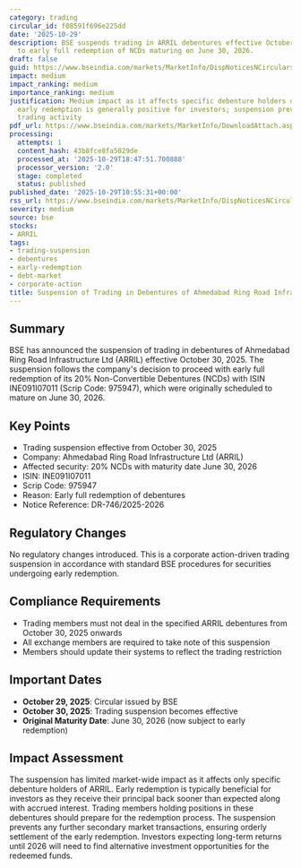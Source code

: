 ```yaml
---
category: trading
circular_id: f08591f696e225dd
date: '2025-10-29'
description: BSE suspends trading in ARRIL debentures effective October 30, 2025 due
  to early full redemption of NCDs maturing on June 30, 2026.
draft: false
guid: https://www.bseindia.com/markets/MarketInfo/DispNoticesNCirculars.aspx?Noticeid={346DAE5B-ED70-41E5-822C-2E12AD425048}&noticeno=20251029-18&dt=10/29/2025&icount=18&totcount=60&flag=0
impact: medium
impact_ranking: medium
importance_ranking: medium
justification: Medium impact as it affects specific debenture holders of ARRIL but
  early redemption is generally positive for investors; suspension prevents further
  trading activity
pdf_url: https://www.bseindia.com/markets/MarketInfo/DownloadAttach.aspx?id=20251029-18&attachedId=
processing:
  attempts: 1
  content_hash: 43b8fce8fa5029de
  processed_at: '2025-10-29T18:47:51.700888'
  processor_version: '2.0'
  stage: completed
  status: published
published_date: '2025-10-29T10:55:31+00:00'
rss_url: https://www.bseindia.com/markets/MarketInfo/DispNoticesNCirculars.aspx?Noticeid={346DAE5B-ED70-41E5-822C-2E12AD425048}&noticeno=20251029-18&dt=10/29/2025&icount=18&totcount=60&flag=0
severity: medium
source: bse
stocks:
- ARRIL
tags:
- trading-suspension
- debentures
- early-redemption
- debt-market
- corporate-action
title: Suspension of Trading in Debentures of Ahmedabad Ring Road Infrastructure Ltd
---
```


## Summary

BSE has announced the suspension of trading in debentures of Ahmedabad Ring Road Infrastructure Ltd (ARRIL) effective October 30, 2025. The suspension follows the company's decision to proceed with early full redemption of its 20% Non-Convertible Debentures (NCDs) with ISIN INE091I07011 (Scrip Code: 975947), which were originally scheduled to mature on June 30, 2026.

## Key Points

- Trading suspension effective from October 30, 2025
- Company: Ahmedabad Ring Road Infrastructure Ltd (ARRIL)
- Affected security: 20% NCDs with maturity date June 30, 2026
- ISIN: INE091I07011
- Scrip Code: 975947
- Reason: Early full redemption of debentures
- Notice Reference: DR-746/2025-2026

## Regulatory Changes

No regulatory changes introduced. This is a corporate action-driven trading suspension in accordance with standard BSE procedures for securities undergoing early redemption.

## Compliance Requirements

- Trading members must not deal in the specified ARRIL debentures from October 30, 2025 onwards
- All exchange members are required to take note of this suspension
- Members should update their systems to reflect the trading restriction

## Important Dates

- **October 29, 2025**: Circular issued by BSE
- **October 30, 2025**: Trading suspension becomes effective
- **Original Maturity Date**: June 30, 2026 (now subject to early redemption)

## Impact Assessment

The suspension has limited market-wide impact as it affects only specific debenture holders of ARRIL. Early redemption is typically beneficial for investors as they receive their principal back sooner than expected along with accrued interest. Trading members holding positions in these debentures should prepare for the redemption process. The suspension prevents any further secondary market transactions, ensuring orderly settlement of the early redemption. Investors expecting long-term returns until 2026 will need to find alternative investment opportunities for the redeemed funds.